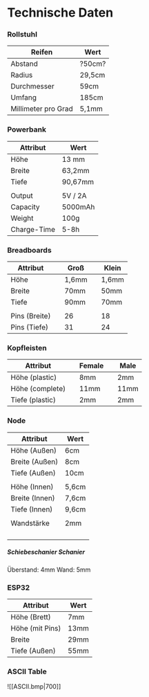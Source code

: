 # Technische Daten

### Rollstuhl
| Reifen              | Wert   |
| ------------------- | ------ |
| Abstand             | ?50cm? |
| Radius              | 29,5cm |
| Durchmesser         | 59cm   |
| Umfang              | 185cm  |
| Millimeter pro Grad | 5,1mm  |

### Powerbank
| Attribut    | Wert    |
| ----------- | ------- |
| Höhe        | 13 mm   |
| Breite      | 63,2mm  |
| Tiefe       | 90,67mm |
|             |         |
| Output      | 5V / 2A |
| Capacity    | 5000mAh |
| Weight      | 100g    |
| Charge-Time | 5-8h    |

### Breadboards
| Attribut      |     | Groß  |     | Klein |
| ------------- | --- | ----- | --- | ----- |
| Höhe          |     | 1,6mm |     | 1,6mm |
| Breite        |     | 70mm  |     | 50mm  |
| Tiefe         |     | 90mm  |     | 70mm  |
|               |     |       |     |       |
| Pins (Breite) |     | 26    |     | 18    |
| Pins (Tiefe)  |     | 31    |     | 24    |

### Kopfleisten
| Attribut        |     | Female |     | Male |
| --------------- | --- | ------ | --- | ---- |
| Höhe (plastic)  |     | 8mm    |     | 2mm  |
| Höhe (complete) |     | 11mm   |     | 11mm |
| Tiefe (plastic) |     | 2mm    |     | 2mm  |

### Node
| Attribut       | Wert  |
| -------------- | ----- |
| Höhe (Außen)   | 6cm   |
| Breite (Außen) | 8cm   |
| Tiefe (Außen)  | 10cm  |
|                |       |
| Höhe (Innen)   | 5,6cm |
| Breite (Innen) | 7,6cm |
| Tiefe (Innen)  | 9,6cm |
|                |       |
| Wandstärke     | 2mm   |
|                |       |
|                |       |
|                |       |
|                |       |

##### Schiebeschanier Schanier

Überstand: 4mm
Wand: 5mm


### ESP32
| Attribut        | Wert |
| --------------- | ---- |
| Höhe (Brett)    | 7mm  |
| Höhe (mit Pins) | 13mm |
| Breite          | 29mm |
| Tiefe (Außen)   | 55mm |

### ASCII Table
![[ASCII.bmp|700]]